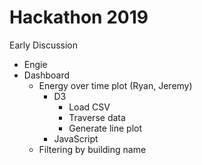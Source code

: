 # Hackathon 2019

Early Discussion

- Engie
- Dashboard
  - Energy over time plot (Ryan, Jeremy)
    - D3 
      - Load CSV
      - Traverse data
      - Generate line plot
    - JavaScript
  - Filtering by building name
